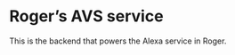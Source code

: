 Roger’s AVS service
===================

This is the backend that powers the Alexa service in Roger.

